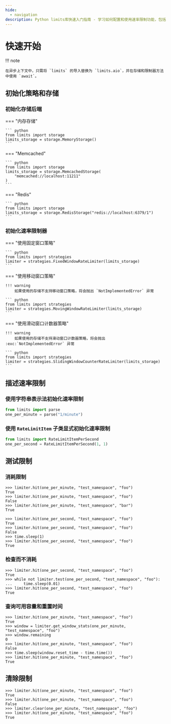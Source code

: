 ```yaml
---
hide:
  - navigation
description: Python limits库快速入门指南 - 学习如何配置和使用速率限制功能，包括内存、Memcached、Redis存储后端，以及固定窗口、移动窗口、滑动窗口计数器等策略，提供完整的代码示例和测试方法。
---
```


# 快速开始

!!! note

    在异步上下文中，只需将 `limits` 的导入替换为 `limits.aio`，并在存储和限制器方法中使用 `await`。

## 初始化策略和存储

### 初始化存储后端

=== "内存存储"

    ``` python
    from limits import storage
    limits_storage = storage.MemoryStorage()
    ```

=== "Memcached"

    ``` python
    from limits import storage
    limits_storage = storage.MemcachedStorage(
        "memcached://localhost:11211"
    )
    ```

=== "Redis"

    ``` python
    from limits import storage
    limits_storage = storage.RedisStorage("redis://localhost:6379/1")
    ```

### 初始化速率限制器

=== "使用固定窗口策略"

    ``` python
    from limits import strategies
    limiter = strategies.FixedWindowRateLimiter(limits_storage)
    ```

=== "使用移动窗口策略"

    !!! warning
        如果使用的存储不支持移动窗口策略，将会抛出 `NotImplementedError` 异常

    ``` python
    from limits import strategies
    limiter = strategies.MovingWindowRateLimiter(limits_storage)
    ```

=== "使用滑动窗口计数器策略"

    !!! warning
        如果使用的存储不支持滑动窗口计数器策略，将会抛出 :exc:`NotImplementedError` 异常

    ``` python
    from limits import strategies
    limiter = strategies.SlidingWindowCounterRateLimiter(limits_storage)
    ```

## 描述速率限制

### 使用字符串表示法初始化速率限制

``` python
from limits import parse
one_per_minute = parse("1/minute")
```

### 使用 `RateLimitItem` 子类显式初始化速率限制

``` python
from limits import RateLimitItemPerSecond
one_per_second = RateLimitItemPerSecond(1, 1)
```

## 测试限制

### 消耗限制

``` shell
>>> limiter.hit(one_per_minute, "test_namespace", "foo")
True
>>> limiter.hit(one_per_minute, "test_namespace", "foo")
False
>>> limiter.hit(one_per_minute, "test_namespace", "bar")
True

>>> limiter.hit(one_per_second, "test_namespace", "foo")
True
>>> limiter.hit(one_per_second, "test_namespace", "foo")
False
>>> time.sleep(1)
>>> limiter.hit(one_per_second, "test_namespace", "foo")
True
```

### 检查而不消耗

``` shell
>>> limiter.hit(one_per_second, "test_namespace", "foo")
True
>>> while not limiter.test(one_per_second, "test_namespace", "foo"):
...     time.sleep(0.01)
>>> limiter.hit(one_per_second, "test_namespace", "foo")
True
```

### 查询可用容量和重置时间

``` shell
>>> limiter.hit(one_per_minute, "test_namespace", "foo")
True
>>> window = limiter.get_window_stats(one_per_minute, "test_namespace", "foo")
>>> window.remaining
0
>>> limiter.hit(one_per_minute, "test_namespace", "foo")
False
>>> time.sleep(window.reset_time - time.time())
>>> limiter.hit(one_per_minute, "test_namespace", "foo")
True
```

## 清除限制

``` shell
>>> limiter.hit(one_per_minute, "test_namespace", "foo")
True
>>> limiter.hit(one_per_minute, "test_namespace", "foo")
False
>>> limiter.clear(one_per_minute, "test_namespace", "foo")
>>> limiter.hit(one_per_minute, "test_namespace", "foo")
True
```
